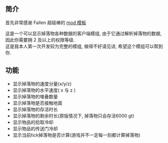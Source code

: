 ## 简介

首先非常感谢 Fallen 超级棒的 [mod 模板](https://github.com/Fallen-Breath/fabric-mod-template)  

这是一个可以显示掉落物各种数据的客户端模组, 由于它通过解析掉落物的数据, 因此你需要拥 2 及以上的权限等级.  
这是我本人第一次开发较为完整的模组, 做得不好请见谅, 希望这个模组可以帮到你.

## 功能

- 显示掉落物的速度分量(x/y/z)
- 显示掉落物的水平速度( x 与 z )
- 显示掉落物的堆叠数量
- 显示掉落物是否接触地面
- 显示掉落物的存活时长
- 显示掉落物的剩余时长(原版情况下, 掉落物只会存活6000 gt)
- 显示物品的拾取冷却
- 显示物品的传送门冷却
- 显示当前tick掉落物是否计算(游戏并不一定每一刻都计算掉落物)